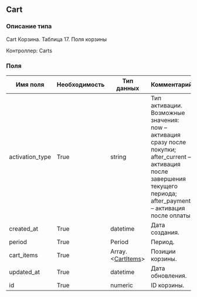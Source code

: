 
## Cart

### Описание типа
Cart
Корзина.
Таблица 17. Поля корзины

Контроллер: Carts

### Поля

| Имя поля | Необходимость | Тип данных | Комментарий |
|---|---|---|---|
|activation_type|True|string|Тип активации.<br/>Возможные значения:	<br/>now – активация сразу после покупки;<br/>after_current – активация после завершения текущего периода;<br/>after_payment – активация после оплаты.<br/>|
|created_at|True|datetime|Дата создания.<br/>|
|period|True|Period|Период.<br/>|
|cart_items|True|Array.<[CartItems](/docs/types/CartItems.md)>|Позиции корзины.<br/>|
|updated_at|True|datetime|Дата обновления.<br/>|
|id|True|numeric|ID корзины.<br/>|
